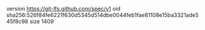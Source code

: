 version https://git-lfs.github.com/spec/v1
oid sha256:526f84fe6221f630d5345d514dbe0044feb1fae81108e15ba3321ade545f8c98
size 1409
